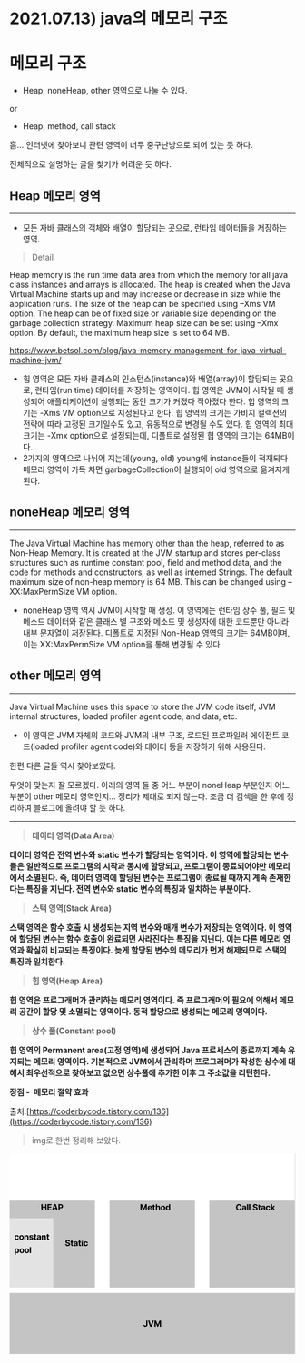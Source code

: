 # 2021.07.13) java의 메모리 구조

# 메모리 구조

- Heap, noneHeap, other 영역으로 나눌 수 있다.

or

- Heap, method, call stack

흠... 인터넷에 찾아보니 관련 영역이 너무 중구난방으로 되어 있는 듯 하다.

전체적으로 설명하는 글을 찾기가 어려운 듯 하다.

## Heap 메모리 영역

---

- 모든 자바 클래스의 객체와 배열이 할당되는 곳으로, 런타임 데이터들을 저장하는 영역.

> Detail

Heap memory is the run time data area from which the memory for all java class instances and arrays is allocated. The heap is created when the Java Virtual Machine starts up and may increase or decrease in size while the application runs. The size of the heap can be specified using –Xms VM option. The heap can be of fixed size or variable size depending on the garbage collection strategy. Maximum heap size can be set using –Xmx option. By default, the maximum heap size is set to 64 MB.

https://www.betsol.com/blog/java-memory-management-for-java-virtual-machine-jvm/

- 힙 영역은 모든 자바 클래스의 인스턴스(instance)와 배열(array)이 할당되는 곳으로, 런타임(run time) 데이터를 저장하는 영역이다. 힙 영역은 JVM이 시작될 때 생성되어 애플리케이션이 실행되는 동안 크기가 커졌다 작아졌다 한다. 힙 영역의 크기는 -Xms VM option으로 지정된다고 한다. 힙 영역의 크기는 가비지 컬렉션의 전략에 따라 고정된 크기일수도 있고, 유동적으로 변경될 수도 있다. 힙 영역의 최대 크기는 -Xmx option으로 설정되는데, 디폴트로 설정된 힙 영역의 크기는 64MB이다.
- 2가지의 영역으로 나뉘어 지는데(young, old) young에 instance들이 적재되다 메모리 영역이 가득 차면 garbageCollection이 실행되어 old 영역으로 옮겨지게 된다.

## noneHeap 메모리 영역

---

The Java Virtual Machine has memory other than the heap, referred to as Non-Heap Memory. It is created at the JVM startup and stores per-class structures such as runtime constant pool, field and method data, and the code for methods and constructors, as well as interned Strings. The default maximum size of non-heap memory is 64 MB. This can be changed using –XX:MaxPermSize VM option.

- noneHeap 영역 역시 JVM이 시작할 때 생성. 이 영역에는 런타임 상수 풀, 필드 및 메소드 데이터와 같은 클래스 별 구조와 메소드 및 생성자에 대한 코드뿐만 아니라 내부 문자열이 저장된다. 디폴트로 지정된 Non-Heap 영역의 크기는 64MB이며, 이는 XX:MaxPermSize VM option을 통해 변경될 수 있다.

## other 메모리 영역

---

Java Virtual Machine uses this space to store the JVM code itself, JVM internal structures, loaded profiler agent code, and data, etc.

- 이 영역은 JVM 자체의 코드와 JVM의 내부 구조, 로드된 프로파일러 에이전트 코드(loaded profiler agent code)와 데이터 등을 저장하기 위해 사용된다.

한편 다른 글들 역시 찾아보았다.

무엇이 맞는지 잘 모르겠다. 아래의 영역 들 중 어느 부분이 noneHeap 부분인지 어느부분이 other 메모리 영역인지... 정리가 제대로 되지 않는다. 조금 더 검색을 한 후에 정리하여 블로그에 올려야 할 듯 하다.

---

> **데이터 영역(Data Area)**

**데이터 영역은 전역 변수와 static 변수가 할당되는 영역이다. 이 영역에 할당되는 변수들은 일반적으로 프로그램의 시작과 동시에 할당되고, 프로그램이 종료되어야만 메모리에서 소멸된다. 즉, 데이터 영역에 할당된 변수는 프로그램이 종료될 때까지 계속 존재한다는 특징을 지닌다. 전역 변수와 static 변수의 특징과 일치하는 부분이다.**

> **스택 영역(Stack Area)**

**스택 영역은 함수 호출 시 생성되는 지역 변수와 매개 변수가 저장되는 영역이다. 이 영역에 할당된 변수는 함수 호출이 완료되면 사라진다는 특징을 지닌다. 이는 다른 메모리 영역과 확실히 비교되는 특징이다. 늦게 할당된 변수의 메모리가 먼저 해제되므로 스택의 특징과 일치한다.**

> **힙 영역(Heap Area)**

**힙 영역은 프로그래머가 관리하는 메모리 영역이다. 즉 프로그래머의 필요에 의해서 메모리 공간이 할당 및 소멸되는 영역이다. 동적 할당으로 생성되는 메모리 영역이다.**

> **상수 풀(Constant pool)**

**힙 영역의 Permanent area(고정 영역)에 생성되어 Java 프로세스의 종료까지 계속 유지되는 메모리 영역이다. 기본적으로 JVM에서 관리하며 프로그래머가 작성한 상수에 대해서 최우선적으로 찾아보고 없으면 상수풀에 추가한 이후 그 주소값을 리턴한다.**

**장점 -  메모리 절약 효과**

출처:[https://coderbycode.tistory.com/136](https://coderbycode.tistory.com/136)

> img로 한번 정리해 보았다.

 ![alt text](https://github.com/KrGil/TIL/blob/main/documents/2021_07_13/Untitled.png?raw=true)